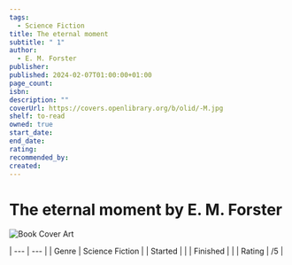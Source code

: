 ```yaml
---
tags:
  - Science Fiction
title: The eternal moment
subtitle: " 1"
author:
  - E. M. Forster
publisher: 
published: 2024-02-07T01:00:00+01:00
page_count: 
isbn: 
description: ""
coverUrl: https://covers.openlibrary.org/b/olid/-M.jpg
shelf: to-read
owned: true
start_date: 
end_date: 
rating: 
recommended_by: 
created: 
---
```


# The eternal moment by E. M. Forster

![Book Cover Art](https://covers.openlibrary.org/b/olid/-M.jpg)


| --- | --- |
| Genre | Science Fiction |
| Started |  |
| Finished |  |
| Rating | /5 |

